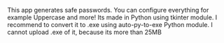 This app generates safe passwords. You can configure everything for example Uppercase and more! Its made in Python using tkinter module. I recommend to convert it to .exe using auto-py-to-exe Python module. I cannot upload .exe of it, because its more than 25MB
